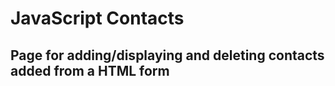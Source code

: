 <h1>JavaScript Contacts</h1>
<h2>Page for adding/displaying and deleting contacts added from a HTML form</h2>
